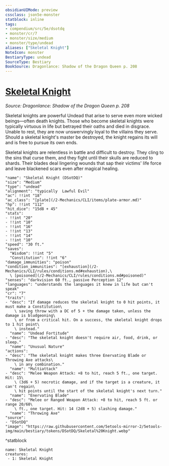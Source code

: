 ```yaml
---
obsidianUIMode: preview
cssclass: json5e-monster
statblock: inline
tags:
- compendium/src/5e/dsotdq
- monster/cr/7
- monster/size/medium
- monster/type/undead
aliases: ["Skeletal Knight"]
NoteIcon: monster
BestiaryType: undead
SourceType: Bestiary
BookSource: Dragonlance: Shadow of the Dragon Queen p. 208
---
```

# [Skeletal Knight](2-Mechanics\CLI\bestiary\undead/skeletal-knight-dsotdq.md)
*Source: Dragonlance: Shadow of the Dragon Queen p. 208*  

Skeletal knights are powerful Undead that arise to serve even more wicked beings—often death knights. Those who become skeletal knights were typically virtuous in life but betrayed their oaths and died in disgrace. Unable to rest, they are now unswervingly loyal to the villains they serve. Should a skeletal knight's master be destroyed, the knight regains its will and is free to pursue its own ends.

Skeletal knights are relentless in battle and difficult to destroy. They cling to the sins that curse them, and they fight until their skulls are reduced to shards. Their blades deal lingering wounds that sap their victims' life force and leave blackened scars even after magical healing.

```statblock
"name": "Skeletal Knight (DSotDQ)"
"size": "Medium"
"type": "undead"
"alignment": "typically  Lawful Evil"
"ac": !!int "18"
"ac_class": "[plate](/2-Mechanics/CLI/items/plate-armor.md)"
"hp": !!int "112"
"hit_dice": "15d8 + 45"
"stats":
- !!int "20"
- !!int "10"
- !!int "16"
- !!int "13"
- !!int "14"
- !!int "10"
"speed": "30 ft."
"saves":
  "Wisdom": !!int "5"
  "Constitution": !!int "6"
"damage_immunities": "poison"
"condition_immunities": "[exhaustion](/2-Mechanics/CLI/rules/conditions.md#exhaustion),\
  \ [poisoned](/2-Mechanics/CLI/rules/conditions.md#poisoned)"
"senses": "darkvision 60 ft., passive Perception 12"
"languages": "understands the languages it knew in life but can't speak"
"cr": "7"
"traits":
- "desc": "If damage reduces the skeletal knight to 0 hit points, it must make a Constitution\
    \ saving throw with a DC of 5 + the damage taken, unless the damage is bludgeoning\
    \ or from a critical hit. On a success, the skeletal knight drops to 1 hit point\
    \ instead."
  "name": "Undead Fortitude"
- "desc": "The skeletal knight doesn't require air, food, drink, or sleep."
  "name": "Unusual Nature"
"actions":
- "desc": "The skeletal knight makes three Enervating Blade or Throwing Axe attacks\
    \ in any combination."
  "name": "Multiattack"
- "desc": "Melee Weapon Attack: +8 to hit, reach 5 ft., one target. Hit: 15\
    \ (3d6 + 5) necrotic damage, and if the target is a creature, it can't regain\
    \ hit points until the start of the skeletal knight's next turn."
  "name": "Enervating Blade"
- "desc": "Melee or Ranged Weapon Attack: +8 to hit, reach 5 ft. or range 20/60\
    \ ft., one target. Hit: 14 (2d8 + 5) slashing damage."
  "name": "Throwing Axe"
"source":
- "DSotDQ"
"image": "https://raw.githubusercontent.com/5etools-mirror-2/5etools-img/main/bestiary/tokens/DSotDQ/Skeletal%20Knight.webp"
```
^statblock

```encounter-table
name: Skeletal Knight
creatures:
 - 1: Skeletal Knight
```